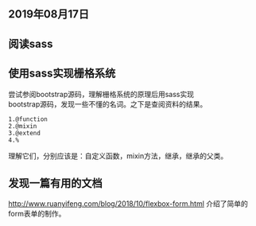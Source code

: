 ## 2019年08月17日

## 阅读sass

## 使用sass实现栅格系统

尝试参阅bootstrap源码，理解栅格系统的原理后用sass实现  
bootstrap源码，发现一些不懂的名词。之下是查阅资料的结果。

    1.@function
    2.@mixin
    3.@extend
    4.%

理解它们，分别应该是：自定义函数，mixin方法，继承，继承的父类。

## 发现一篇有用的文档

http://www.ruanyifeng.com/blog/2018/10/flexbox-form.html
介绍了简单的form表单的制作。

